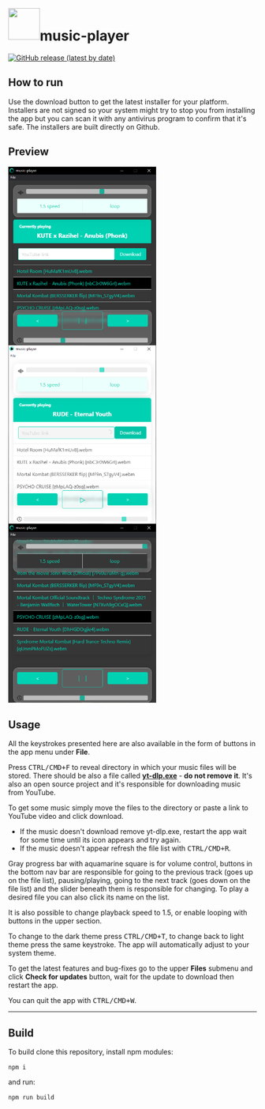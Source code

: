 <img align="left" height="64" width="64" src="./build/icon.ico">

# music-player

[![GitHub release (latest by date)](https://img.shields.io/github/v/release/LucasHazardous/music-player?color=00d1b2&label=download%20latest&style=for-the-badge)](https://github.com/LucasHazardous/music-player/releases/latest)

## How to run

Use the download button to get the latest installer for your platform. Installers are not signed so your system might try to stop you from installing the app but you can scan it with any antivirus program to confirm that it's safe. The installers are built directly on Github.

## Preview


<img align="left" width="300" src="./img/example1.png">
<img align="left" width="300" src="./img/example2.png">
<img width="300" src="./img/example3.png">

## Usage

All the keystrokes presented here are also available in the form of buttons in the app menu under **File**.

Press <kbd>CTRL/CMD+F</kbd> to reveal directory in which your music files will be stored. There should be also a file called [**yt-dlp.exe**](https://github.com/yt-dlp/yt-dlp) - **do not remove it**. It's also an open source project and it's responsible for downloading music from YouTube.

To get some music simply move the files to the directory or paste a link to YouTube video and click download.

-   If the music doesn't download remove yt-dlp.exe, restart the app wait for some time until its icon appears and try again.
-   If the music doesn't appear refresh the file list with <kbd>CTRL/CMD+R</kbd>.

Gray progress bar with aquamarine square is for volume control, buttons in the bottom nav bar are responsible for going to the previous track (goes up on the file list), pausing/playing, going to the next track (goes down on the file list) and the slider beneath them is responsible for changing. To play a desired file you can also click its name on the list.

It is also possible to change playback speed to 1.5, or enable looping with buttons in the upper section.

To change to the dark theme press <kbd>CTRL/CMD+T</kbd>, to change back to light theme press the same keystroke. The app will automatically adjust to your system theme.

To get the latest features and bug-fixes go to the upper **Files** submenu and click **Check for updates** button, wait for the update to download then restart the app.

You can quit the app with <kbd>CTRL/CMD+W</kbd>.

---

## Build

To build clone this repository, install npm modules:

```
npm i
```

and run:

```
npm run build
```
